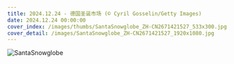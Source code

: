 ```yaml
---
title: 2024.12.24 - 德国圣诞市场 (© Cyril Gosselin/Getty Images)
date: 2024.12.24 00:00:00
cover_index: /images/thumbs/SantaSnowglobe_ZH-CN2671421527_533x300.jpg
cover_detail: /images/SantaSnowglobe_ZH-CN2671421527_1920x1080.jpg
---
```


![SantaSnowglobe](/images/SantaSnowglobe_ZH-CN2671421527_1920x1080.jpg)
